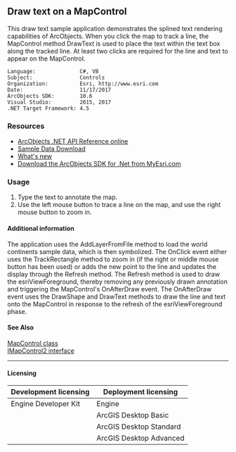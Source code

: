 ## Draw text on a MapControl

  <div xmlns="http://www.w3.org/1999/xhtml" xmlns:my="http://schemas.microsoft.com/office/infopath/2003/myXSD/2006-02-10T23:25:53">This draw text sample application demonstrates the splined text rendering capabilities of ArcObjects. When you click the map to track a line, the MapControl method DrawText is used to place the text within the text box along the tracked line. At least two clicks are required for the line and text to appear on the MapControl. </div>  


<!-- TODO: Fill this section below with metadata about this sample-->
```
Language:              C#, VB
Subject:               Controls
Organization:          Esri, http://www.esri.com
Date:                  11/17/2017
ArcObjects SDK:        10.6
Visual Studio:         2015, 2017
.NET Target Framework: 4.5
```

### Resources

* [ArcObjects .NET API Reference online](http://desktop.arcgis.com/en/arcobjects/latest/net/webframe.htm)  
* [Sample Data Download](../../releases)  
* [What's new](http://desktop.arcgis.com/en/arcobjects/latest/net/webframe.htm#91cabc68-2271-400a-8ff9-c7fb25108546.htm)  
* [Download the ArcObjects SDK for .Net from MyEsri.com](https://my.esri.com/)  

### Usage
1. Type the text to annotate the map.   
1. Use the left mouse button to trace a line on the map, and use the right mouse button to zoom in.  





#### Additional information  
<div xmlns="http://www.w3.org/1999/xhtml" xmlns:my="http://schemas.microsoft.com/office/infopath/2003/myXSD/2006-02-10T23:25:53">The application uses the AddLayerFromFile method to load the world continents sample data, which is then symbolized. The OnClick event either uses the TrackRectangle method to zoom in (if the right or middle mouse button has been used) or adds the new point to the line and updates the display through the Refresh method. The Refresh method is used to draw the esriViewForeground, thereby removing any previously drawn annotation and triggering the MapControl's OnAfterDraw event. The OnAfterDraw event uses the DrawShape and DrawText methods to draw the line and text onto the MapControl in response to the refresh of the esriViewForeground phase. </div>  


#### See Also  
[MapControl class](http://desktop.arcgis.com/search/?q=MapControl%20class&p=0&language=en&product=arcobjects-sdk-dotnet&version=&n=15&collection=help)  
[IMapControl2 interface](http://desktop.arcgis.com/search/?q=IMapControl2%20interface&p=0&language=en&product=arcobjects-sdk-dotnet&version=&n=15&collection=help)  


---------------------------------

#### Licensing  
| Development licensing | Deployment licensing | 
| ------------- | ------------- | 
| Engine Developer Kit | Engine |  
|  | ArcGIS Desktop Basic |  
|  | ArcGIS Desktop Standard |  
|  | ArcGIS Desktop Advanced |  


